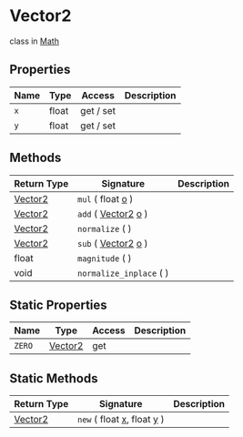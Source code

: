 # Vector2
class in [Math](../Math.md)

## Properties
| Name | Type | Access | Description |
|---|---|---|---|
| `x` | float | get / set |  |
| `y` | float | get / set |  |

## Methods
| Return Type | Signature | Description |
|---|---|---|
| [Vector2](../Math/Vector2.md) | `mul` ( float <ins>o</ins> ) |  |
| [Vector2](../Math/Vector2.md) | `add` ( [Vector2](../Math/Vector2.md) <ins>o</ins> ) |  |
| [Vector2](../Math/Vector2.md) | `normalize` (  ) |  |
| [Vector2](../Math/Vector2.md) | `sub` ( [Vector2](../Math/Vector2.md) <ins>o</ins> ) |  |
| float | `magnitude` (  ) |  |
| void | `normalize_inplace` (  ) |  |

## Static Properties
| Name | Type | Access | Description |
|---|---|---|---|
| `ZERO` | [Vector2](../Math/Vector2.md) | get |  |

## Static Methods
| Return Type | Signature | Description |
|---|---|---|
| [Vector2](../Math/Vector2.md) | `new` ( float <ins>x</ins>, float <ins>y</ins> ) |  |

